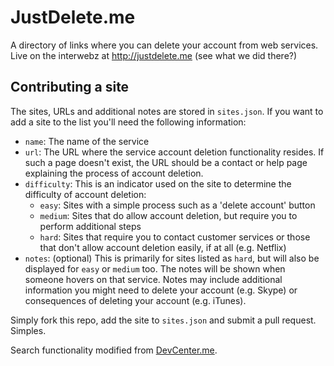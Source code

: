 JustDelete.me
=============

A directory of links where you can delete your account from web services. Live on the interwebz at http://justdelete.me (see what we did there?)

## Contributing a site

The sites, URLs and additional notes are stored in `sites.json`. If you want to add a site to the list you'll need the following information:

- `name`: The name of the service
- `url`: The URL where the service account deletion functionality resides. If such a page doesn't exist, the URL should be a contact or help page explaining the process of account deletion.
- `difficulty`: This is an indicator used on the site to determine the difficulty of account deletion:
	- `easy`: Sites with a simple process such as a 'delete account' button
	- `medium`: Sites that do allow account deletion, but require you to perform additional steps
	- `hard`: Sites that require you to contact customer services or those that don't allow account deletion easily, if at all (e.g. Netflix)
- `notes`: (optional) This is primarily for sites listed as `hard`, but will also be displayed for `easy` or `medium` too. The notes will be shown when someone hovers on that service. Notes may include additional information you might need to delete your account (e.g. Skype) or consequences of deleting your account (e.g. iTunes).

Simply fork this repo, add the site to `sites.json` and submit a pull request. Simples.

Search functionality modified from [DevCenter.me](https://github.com/stevestreza/DevCenter.me).